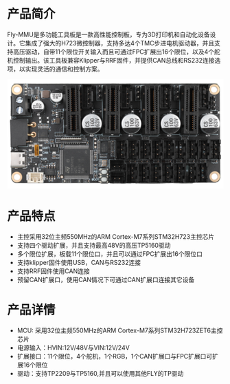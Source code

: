 # 产品简介

Fly-MMU是多功能工具板是一款高性能控制板，专为3D打印机和自动化设备设计。它集成了强大的H723微控制器，支持多达4个TMC步进电机驱动器，并且支持高压驱动，自带11个限位开关输入而且可通过FPC扩展出16个限位，以及4个舵机控制输出。该工具板兼容Klipper与RRF固件，并提供CAN总线和RS232连接选项，以实现灵活的通信和控制方案。

![mmu](../../images/boards/fly_mmu/mmu.png)

# 产品特点

* 主控采用32位主频550MHz的ARM Cortex-M7系列STM32H723主控芯片
* 支持四个驱动扩展，并且支持最高48V的高压TP5160驱动
* 多个限位扩展，板载11个限位口，并且可以通过FPC扩展出16个限位口
* 支持klipper固件使用USB，CAN与RS232连接
* 支持RRF固件使用CAN连接
* 预留CAN扩展口，使用CAN情况下可通过CAN扩展口连接其它设备



# 产品详情

* MCU: 采用32位主频550MHz的ARM Cortex-M7系列STM32H723ZET6主控芯片
* 电源输入：HVIN:12V/48V与VIN:12V/24V
* 扩展接口：11个限位，4个舵机，1个RGB，1个CAN扩展口与FPC扩展口可扩展16个限位
* 驱动：支持TP2209与TP5160,并且可以使用其他FLY的TP驱动

